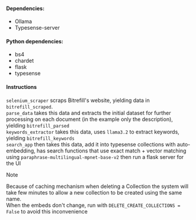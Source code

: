 #### Dependencies:
- Ollama
- Typesense-server

#### Python dependencies:
- bs4
- chardet
- flask
- typesense

#### Instructions 
`selenium_scraper` scraps Bitrefill's website, yielding data in `bitrefill_scraped`.  
`parse_data` takes this data and extracts the initial dataset for further processing on each document (in the example only the description), yielding `bitrefill_parsed`  
`keywords_extractor` takes this data, uses `llama3.2` to extract keywords, yielding `bitrefill_keywords`  
`search_app` then takes this data, add it into typesense collections with auto-embedding, has search functions that use exact match + vector matching using `paraphrase-multilingual-mpnet-base-v2` then run a flask server for the UI  

> [!NOTE]
> Because of caching mechanism when deleting a Collection the system will take few minutes to allow a new collection to be created using the same name.  
> When the embeds don't change, run with `DELETE_CREATE_COLLECTIONS = False` to avoid this inconvenience
